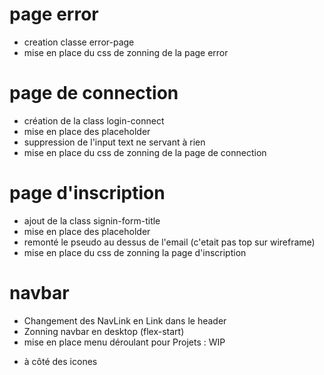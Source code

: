 # page error

  - creation classe error-page
  - mise en place du css de zonning de la page error

# page de connection

  - création de la class login-connect
  - mise en place des placeholder
  - suppression de l'input text ne servant à rien
  - mise en place du css de zonning de la page de connection
  
# page d'inscription

  - ajout de la class signin-form-title
  - mise en place des placeholder
  - remonté le pseudo au dessus de l'email (c'etait pas top sur wireframe)
  - mise en place du css de zonning la page d'inscription

# navbar

  - Changement des NavLink en Link dans le header
  - Zonning navbar en desktop (flex-start)
  - mise en place menu déroulant pour Projets : WIP
  - <p> à côté des icones
